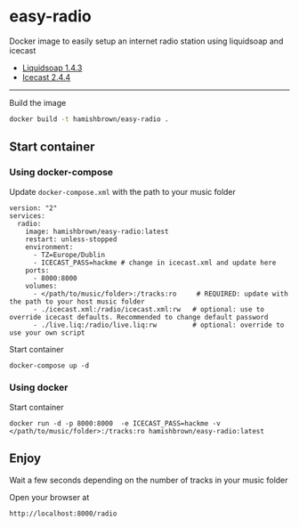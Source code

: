 # easy-radio
Docker image to easily setup an internet radio station using liquidsoap and icecast

- [Liquidsoap 1.4.3](https://www.liquidsoap.info/doc-1.4.3/)
- [Icecast 2.4.4](https://icecast.org/docs/icecast-2.4.1/)

----------
Build the image
```bash
docker build -t hamishbrown/easy-radio .
```
## Start container
### Using **docker-compose**
Update `docker-compose.xml` with the path to your music folder
```
version: "2"
services:
  radio:
    image: hamishbrown/easy-radio:latest
    restart: unless-stopped
    environment: 
      - TZ=Europe/Dublin
      - ICECAST_PASS=hackme # change in icecast.xml and update here
    ports:
      - 8000:8000
    volumes:
      - </path/to/music/folder>:/tracks:ro     # REQUIRED: update with the path to your host music folder
      - ./icecast.xml:/radio/icecast.xml:rw   # optional: use to override icecast defaults. Recommended to change default password
      - ./live.liq:/radio/live.liq:rw         # optional: override to use your own script

```
Start container
```
docker-compose up -d
```
### Using **docker**
Start container
```
docker run -d -p 8000:8000  -e ICECAST_PASS=hackme -v </path/to/music/folder>:/tracks:ro hamishbrown/easy-radio:latest
```
## Enjoy
Wait a few seconds depending on the number of tracks in your music folder

Open your browser at
```
http://localhost:8000/radio
```